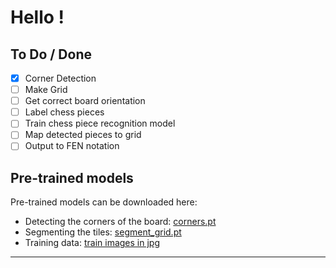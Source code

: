 # Hello !
## To Do / Done
 - [x] Corner Detection
 - [ ] Make Grid
 - [ ] Get correct board orientation
 - [ ] Label chess pieces
 - [ ] Train chess piece recognition model
 - [ ] Map detected pieces to grid
 - [ ] Output to FEN notation

## Pre-trained models
Pre-trained models can be downloaded here:
* Detecting the corners of the board: [corners.pt](https://1drv.ms/u/s!AtF_ruDO-AX-jhIXY82GK4tqbrni?e=OY8b9s)
* Segmenting the tiles: [segment_grid.pt](https://1drv.ms/u/s!AtF_ruDO-AX-jiA2mkErqoB3VrHU?e=rlrAb1)
* Training data: [train images in jpg](https://1drv.ms/f/s!AtF_ruDO-AX-jiFG-6Im3EnM0mNI?e=tolJ7L)
---

